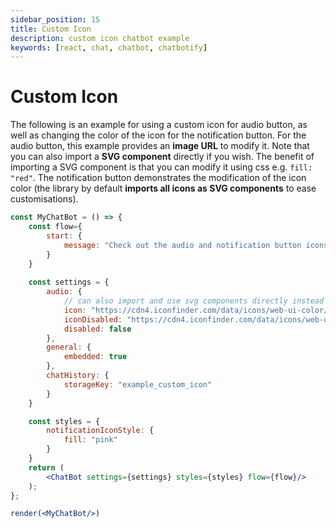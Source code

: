 ```yaml
---
sidebar_position: 15
title: Custom Icon
description: custom icon chatbot example
keywords: [react, chat, chatbot, chatbotify]
---
```


# Custom Icon

The following is an example for using a custom icon for audio button, as well as changing the color of the icon for the notification button. For the audio button, this example provides an **image URL** to modify it. Note that you can also import a **SVG component** directly if you wish. The benefit of importing a SVG component is that you can modify it using css e.g. `fill: "red"`. The notification button demonstrates the modification of the icon color (the library by default **imports all icons as SVG components** to ease customisations).

```jsx live noInline title=MyChatBot.js
const MyChatBot = () => {
    const flow={
		start: {
			message: "Check out the audio and notification button icons!"
		}
	}
	
	const settings = {
        audio: {
            // can also import and use svg components directly instead of image url
            icon: "https://cdn4.iconfinder.com/data/icons/web-ui-color/128/Audio-512.png",
            iconDisabled: "https://cdn4.iconfinder.com/data/icons/web-ui-color/128/Audio-512.png",
            disabled: false
        },
		general: {
			embedded: true
		},
		chatHistory: {
			storageKey: "example_custom_icon"
		}
	}

    const styles = {
        notificationIconStyle: {
            fill: "pink"
        }
    }
	return (
		<ChatBot settings={settings} styles={styles} flow={flow}/>
	);
};

render(<MyChatBot/>)
```
